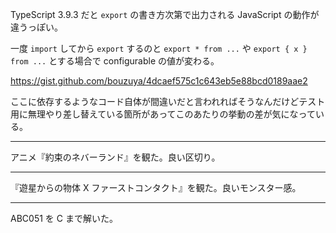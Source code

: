 TypeScript 3.9.3 だと `export` の書き方次第で出力される JavaScript の動作が違うっぽい。

一度 `import` してから `export` するのと `export * from ...` や `export { x } from ...` とする場合で configurable の値が変わる。

<https://gist.github.com/bouzuya/4dcaef575c1c643eb5e88bcd0189aae2>

ここに依存するようなコード自体が間違いだと言われればそうなんだけどテスト用に無理やり差し替えている箇所があってこのあたりの挙動の差が気になっている。

---

アニメ『約束のネバーランド』を観た。良い区切り。

---

『遊星からの物体 X ファーストコンタクト』を観た。良いモンスター感。

---

ABC051 を C まで解いた。
